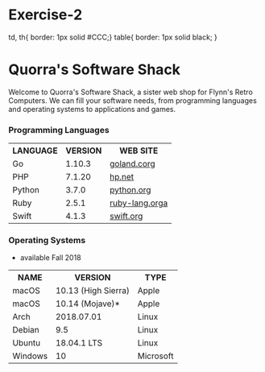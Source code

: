 # Exercise-2
<!DOCTYPE html>

<html>

<head>
  <meta charaset= “utf-8”>
  <!--<title> Quorra's Software Shack</title>
<style>-->
  td, th{ border: 1px solid #CCC;}
  table{ border: 1px solid black; }
</style>

</head>

<body>

<h1>Quorra's Software Shack</h1>

<p> Welcome to Quorra's Software Shack, a sister web shop for Flynn's Retro Computers. We can fill your software needs, from programming languages and operating systems to applications and games.</p>


<h3>Programming Languages</h3>

<table>
<tr>
  <th>LANGUAGE</th>  
  <th>VERSION</th>    
  <th>WEB SITE</th>
</tr>
<tr>
  <td>Go</td>
  <td>1.10.3</td>
  <td><a href= "golang.org"> goland.corg</a></td>
</tr>
<tr>
  <td>PHP</td>        
  <td>7.1.20<t/d>    
  <td><a href= "php.net">hp.net</a></td>
</tr>
<tr>
  <td>Python</td>
  <td>3.7.0</td>
  <td><a href= "python.org">python.org</a></td>
</tr>
  <td>Ruby</td>      
  <td>2.5.1</td>      
  <td><a href= "ruby-lang.org">ruby-lang.orga</a></td>
<tr>
<td>Swift</td>      
    <td>4.1.3</td>      
  <td><a href= "swift.org">swift.org</a></td>
</tr>
</table>

<h3>Operating Systems</h3>

<table>
<tr>
  <th>NAME</th>    
  <th>VERSION</th>              
  <th>TYPE</th>
<tr>
<td>macOS</td>
    <td>10.13 (High Sierra)</td>
  <td>Apple</td>
</tr>
<tr>
  <td>macOS</td>  
  <td>10.14 (Mojave)*</td>      
  <td>Apple</td>
</tr>
<tr>
  <td>Arch</td>
  <td>2018.07.01</td>
  <td>Linux</td>
</tr>
<tr>
  <td>Debian  
  <td>9.5</td>
  <td>Linux</td>
</tr>
<tr>
  <td>Ubuntu  
  <td>18.04.1 LTS</td>
  <td>Linux</td>
</tr>
<tr>
  <td>Windows</td>  
  <td>10</td>                  
  <td>Microsoft</td>
</tr>

* available Fall 2018

</table>

</body>
</html>
